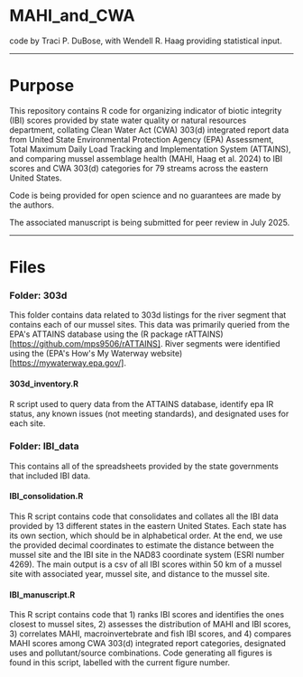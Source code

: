 # MAHI_and_CWA
code by Traci P. DuBose, with Wendell R. Haag providing statistical input.

-------------------------------

# Purpose

This repository contains R code for organizing indicator of biotic integrity (IBI) scores provided by state water quality or natural resources department, collating Clean Water Act (CWA) 303(d) integrated report data from United State Environmental Protection Agency (EPA) Assessment, Total Maximum Daily Load Tracking and Implementation System (ATTAINS), and comparing mussel assemblage health (MAHI, Haag et al. 2024) to IBI scores and CWA 303(d) categories for 79 streams across the eastern United States. 

Code is being provided for open science and no guarantees are made by the authors. 

The associated manuscript is being submitted for peer review in July 2025. 

-------------------------------

# Files

### Folder: 303d
This folder contains data related to 303d listings for the river segment that contains each of our mussel sites. This data was primarily queried from the EPA's ATTAINS database using the (R package rATTAINS)[https://github.com/mps9506/rATTAINS]. River segments were identified using the (EPA's How's My Waterway website)[https://mywaterway.epa.gov/]. 

#### 303d_inventory.R
R script used to query data from the ATTAINS database, identify epa IR status, any known issues (not meeting standards), and designated uses for each site. 

### Folder: IBI_data
This contains all of the spreadsheets provided by the state governments that included IBI data.  

#### IBI_consolidation.R
This R script contains code that consolidates and collates all the IBI data provided by 13 different states in the eastern United States. Each state has its own section, which should be in alphabetical order. At the end, we use the provided decimal coordinates to estimate the distance between the mussel site and the IBI site in the NAD83 coordinate system (ESRI number 4269). The main output is a csv of all IBI scores within 50 km of a mussel site with associated year, mussel site, and distance to the mussel site. 

#### IBI_manuscript.R
This R script contains code that 1) ranks IBI scores and identifies the ones closest to mussel sites, 2) assesses the distribution of MAHI and IBI scores, 3) correlates MAHI, macroinvertebrate and fish IBI scores, and 4) compares MAHI scores among CWA 303(d) integrated report categories, designated uses and pollutant/source combinations. Code generating all figures is found in this script, labelled with the current figure number. 

